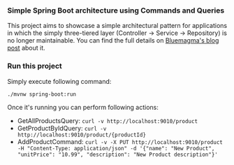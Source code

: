 ### Simple Spring Boot architecture using Commands and Queries

This project aims to showcase a simple architectural pattern for applications in which the simply three-tiered layer (Controller -> Service -> Repository) is no longer maintainable. You can find the full details on [Bluemagma's blog post](https://www.bluemagma.be/en/2021/12/simple-command-query-architecture-in-spring-boot/) about it.

### Run this project

Simply execute following command:

```
./mvnw spring-boot:run
```

Once it's running you can perform following actions:

* GetAllProductsQuery: `curl -v http://localhost:9010/product`
* GetProductByIdQuery: `curl -v http://localhost:9010/product/{productId}`
* AddProductCommand: `curl -v -X PUT http://localhost:9010/product -H "Content-Type: application/json" -d '{"name": "New Product", "unitPrice": "10.99", "description": "New Product description"}'`